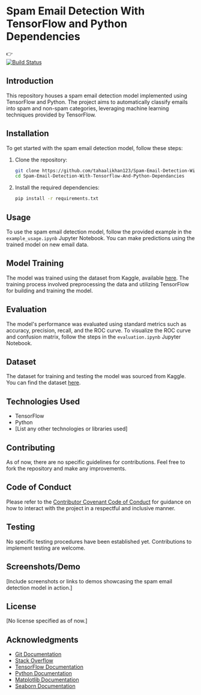 # Spam Email Detection With TensorFlow and Python Dependencies

:point_right:	
[![Build Status](https://github.com/tahaalikhan123/Spam-Email-Detection-With-Tensorflow-And-Python-Dependancies/workflows/Your-Workflow-Name/badge.svg)](https://github.com/tahaalikhan123/Spam-Email-Detection-With-Tensorflow-And-Python-Dependancies/actions)

## Introduction
This repository houses a spam email detection model implemented using TensorFlow and Python. The project aims to automatically classify emails into spam and non-spam categories, leveraging machine learning techniques provided by TensorFlow.

## Installation
To get started with the spam email detection model, follow these steps:

1. Clone the repository:
    ```bash
    git clone https://github.com/tahaalikhan123/Spam-Email-Detection-With-Tensorflow-And-Python-Dependancies.git
    cd Spam-Email-Detection-With-Tensorflow-And-Python-Dependancies
    ```

2. Install the required dependencies:
    ```bash
    pip install -r requirements.txt
    ```

## Usage
To use the spam email detection model, follow the provided example in the `example_usage.ipynb` Jupyter Notebook. You can make predictions using the trained model on new email data.

## Model Training
The model was trained using the dataset from Kaggle, available [here](https://www.kaggle.com/datasets/mfaisalqureshi/spam-email). The training process involved preprocessing the data and utilizing TensorFlow for building and training the model.

## Evaluation
The model's performance was evaluated using standard metrics such as accuracy, precision, recall, and the ROC curve. To visualize the ROC curve and confusion matrix, follow the steps in the `evaluation.ipynb` Jupyter Notebook.

## Dataset
The dataset for training and testing the model was sourced from Kaggle. You can find the dataset [here](https://www.kaggle.com/datasets/mfaisalqureshi/spam-email).

## Technologies Used
- TensorFlow
- Python
- [List any other technologies or libraries used]

## Contributing
As of now, there are no specific guidelines for contributions. Feel free to fork the repository and make any improvements.

## Code of Conduct
Please refer to the [Contributor Covenant Code of Conduct](CODE_OF_CONDUCT.md) for guidance on how to interact with the project in a respectful and inclusive manner.

## Testing
No specific testing procedures have been established yet. Contributions to implement testing are welcome.

## Screenshots/Demo
[Include screenshots or links to demos showcasing the spam email detection model in action.]

## License
[No license specified as of now.]

## Acknowledgments
- [Git Documentation](https://git-scm.com/doc)
- [Stack Overflow](https://stackoverflow.com/)
- [TensorFlow Documentation](https://www.tensorflow.org/guide)
- [Python Documentation](https://docs.python.org/3/)
- [Matplotlib Documentation](https://matplotlib.org/stable/contents.html)
- [Seaborn Documentation](https://seaborn.pydata.org/)

